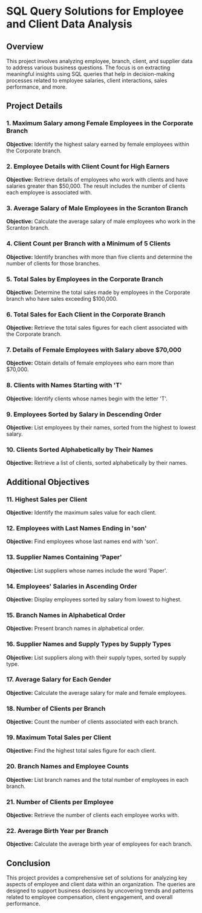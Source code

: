 <h1>SQL Query Solutions for Employee and Client Data Analysis</h1>
<h2>Overview</h2>
<p>This project involves analyzing employee, branch, client, and supplier data to address various business questions. The focus is on extracting meaningful insights using SQL queries that help in decision-making processes related to employee salaries, client interactions, sales performance, and more.</p>

<h2>Project Details</h2>
<h3>1. Maximum Salary among Female Employees in the Corporate Branch</h3>
<p><strong>Objective:</strong> Identify the highest salary earned by female employees within the Corporate branch.</p>
<h3>2. Employee Details with Client Count for High Earners</h3>
<p><strong>Objective:</strong> Retrieve details of employees who work with clients and have salaries greater than $50,000. The result includes the number of clients each employee is associated with.</p>

<h3>3. Average Salary of Male Employees in the Scranton Branch</h3>
<p><strong>Objective:</strong> Calculate the average salary of male employees who work in the Scranton branch.</p>

<h3>4. Client Count per Branch with a Minimum of 5 Clients</h3>
<p><strong>Objective:</strong> Identify branches with more than five clients and determine the number of clients for those branches.</p>

<h3>5. Total Sales by Employees in the Corporate Branch</h3>
<p><strong>Objective:</strong> Determine the total sales made by employees in the Corporate branch who have sales exceeding $100,000.</p>

<h3>6. Total Sales for Each Client in the Corporate Branch</h3>
<p><strong>Objective:</strong> Retrieve the total sales figures for each client associated with the Corporate branch.</p>

<h3>7. Details of Female Employees with Salary above $70,000</h3>
<p><strong>Objective:</strong> Obtain details of female employees who earn more than $70,000.</p>

<h3>8. Clients with Names Starting with 'T'</h3>
<p><strong>Objective:</strong> Identify clients whose names begin with the letter 'T'.</p>

<h3>9. Employees Sorted by Salary in Descending Order</h3>
<p><strong>Objective:</strong> List employees by their names, sorted from the highest to lowest salary.</p>

<h3>10. Clients Sorted Alphabetically by Their Names</h3>
<p><strong>Objective:</strong> Retrieve a list of clients, sorted alphabetically by their names.</p>

<h2>Additional Objectives</h2>

<h3>11. Highest Sales per Client</h3>
<p><strong>Objective:</strong> Identify the maximum sales value for each client.</p>

<h3>12. Employees with Last Names Ending in 'son'</h3>
<p><strong>Objective:</strong> Find employees whose last names end with 'son'.</p>

<h3>13. Supplier Names Containing 'Paper'</h3>
<p><strong>Objective:</strong> List suppliers whose names include the word 'Paper'.</p>

<h3>14. Employees' Salaries in Ascending Order</h3>
<p><strong>Objective:</strong> Display employees sorted by salary from lowest to highest.</p>

<h3>15. Branch Names in Alphabetical Order</h3>
<p><strong>Objective:</strong> Present branch names in alphabetical order.</p>

<h3>16. Supplier Names and Supply Types by Supply Types</h3>
<p><strong>Objective:</strong> List suppliers along with their supply types, sorted by supply type.</p>

<h3>17. Average Salary for Each Gender</h3>
<p><strong>Objective:</strong> Calculate the average salary for male and female employees.</p>

<h3>18. Number of Clients per Branch</h3>
<p><strong>Objective:</strong> Count the number of clients associated with each branch.</p>

<h3>19. Maximum Total Sales per Client</h3>
<p><strong>Objective:</strong> Find the highest total sales figure for each client.</p>

<h3>20. Branch Names and Employee Counts</h3>
<p><strong>Objective:</strong> List branch names and the total number of employees in each branch.</p>

<h3>21. Number of Clients per Employee</h3>
<p><strong>Objective:</strong> Retrieve the number of clients each employee works with.</p>

<h3>22. Average Birth Year per Branch</h3>
<p><strong>Objective:</strong> Calculate the average birth year of employees for each branch.</p>

<h2>Conclusion</h2>
<p>This project provides a comprehensive set of solutions for analyzing key aspects of employee and client data within an organization. The queries are designed to support business decisions by uncovering trends and patterns related to employee compensation, client engagement, and overall performance.</p>
